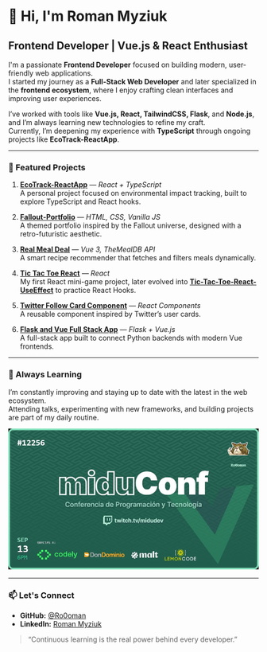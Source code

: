 # 👋 Hi, I'm Roman Myziuk  
## Frontend Developer | Vue.js & React Enthusiast  

I'm a passionate **Frontend Developer** focused on building modern, user-friendly web applications.  
I started my journey as a **Full-Stack Web Developer** and later specialized in the **frontend ecosystem**, where I enjoy crafting clean interfaces and improving user experiences.  

I’ve worked with tools like **Vue.js, React, TailwindCSS, Flask**, and **Node.js**, and I’m always learning new technologies to refine my craft.  
Currently, I’m deepening my experience with **TypeScript** through ongoing projects like **EcoTrack-ReactApp**.  

---

### 🚀 Featured Projects  

1. [**EcoTrack-ReactApp**](#) — *React + TypeScript*  
   A personal project focused on environmental impact tracking, built to explore TypeScript and React hooks.

2. [**Fallout-Portfolio**](https://github.com/Ro0oman/Fallout-Portfolio) — *HTML, CSS, Vanilla JS*  
   A themed portfolio inspired by the Fallout universe, designed with a retro-futuristic aesthetic.

3. [**Real Meal Deal**](https://github.com/Ro0oman/real-meal-deal) — *Vue 3, TheMealDB API*  
   A smart recipe recommender that fetches and filters meals dynamically.

4. [**Tic Tac Toe React**](https://github.com/Ro0oman/tic-tac-toe-react) — *React*  
   My first React mini-game project, later evolved into [**Tic-Tac-Toe-React-UseEffect**](https://github.com/Ro0oman/Tic-Tac-Toe-React-UseEffect) to practice React Hooks.

5. [**Twitter Follow Card Component**](https://github.com/Ro0oman/twitter-follow-card-component) — *React Components*  
   A reusable component inspired by Twitter’s user cards.

6. [**Flask and Vue Full Stack App**](https://github.com/Ro0oman/Flask-and-Vue-Full-Stack-App) — *Flask + Vue.js*  
   A full-stack app built to connect Python backends with modern Vue frontends.

---

### 🧠 Always Learning  

I’m constantly improving and staying up to date with the latest in the web ecosystem.  
Attending talks, experimenting with new frameworks, and building projects are part of my daily routine.  

![Ticket miduconf](https://github.com/Ro0oman/Ro0oman/blob/main/tikedMiduConf.png)

---

### 📫 Let's Connect  
- **GitHub:** [@Ro0oman](https://github.com/Ro0oman)  
- **LinkedIn:** [Roman Myziuk](https://www.linkedin.com/in/roman-myziuk)  

> “Continuous learning is the real power behind every developer.”
